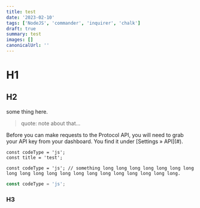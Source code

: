 ```yaml
---
title: test
date: '2023-02-10'
tags: ['NodeJS', 'commander', 'inquirer', 'chalk']
draft: true
summary: test
images: []
canonicalUrl: ''
---
```


# H1

## H2

some thing here.

> quote: note about that...

<Note>
  Before you can make requests to the Protocol API, you will need to grab your
  API key from your dashboard. You find it under [Settings &raquo; API](#).
</Note>

```js:test
const codeType = 'js';
const title = 'test';
```

```js:long line with title
const codeType = 'js'; // something long long long long long long long long long long long long long long long long long long long long.
```

```js
const codeType = 'js';
```

### H3
